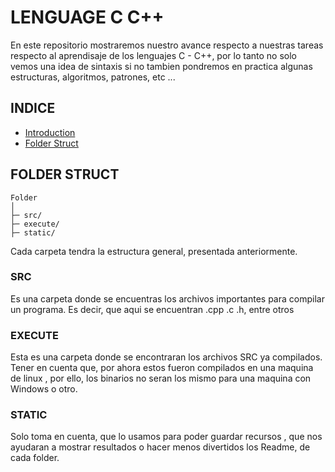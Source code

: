 # LENGUAGE C C++
En este repositorio mostraremos nuestro avance respecto a nuestras 
tareas respecto al aprendisaje de los lenguajes C - C++, por lo tanto 
no solo vemos una idea de sintaxis si no tambien pondremos en practica 
algunas estructuras, algoritmos, patrones, etc ...
## INDICE
- [Introduction](#lenguage-c-c)
- [Folder Struct]()
## FOLDER STRUCT
```plaintext
Folder
│
├─ src/
├─ execute/
├─ static/
```
Cada carpeta tendra la estructura general, presentada anteriormente.
### SRC
Es una carpeta donde se encuentras los archivos importantes para 
compilar un programa. Es decir, que aqui se encuentran .cpp .c .h, 
entre otros
### EXECUTE
Esta es una carpeta donde se encontraran los archivos SRC ya compilados.  
Tener en cuenta que, por ahora estos fueron compilados en una maquina de linux 
, por ello, los binarios no seran los mismo para una maquina con Windows o otro.
### STATIC
Solo toma en cuenta, que lo usamos para poder guardar recursos 
, que nos ayudaran a mostrar resultados o hacer menos divertidos los Readme, 
de cada folder.
